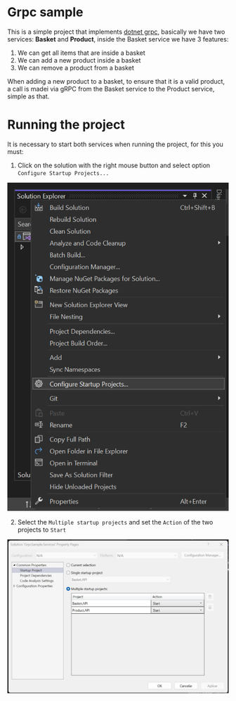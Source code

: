 # Grpc sample
This is a simple project that implements [dotnet grpc](https://learn.microsoft.com/en-us/aspnet/core/grpc/?view=aspnetcore-7.0), basically we have two services: **Basket** and **Product**, inside the Basket service we have 3 features:
1. We can get all items that are inside a basket
2. We can add a new product inside a basket
3. We can remove a product from a basket

When adding a new product to a basket, to ensure that it is a valid product, a call is madei via gRPC from the Basket service to the Product service, simple as that.

# Running the project
It is necessary to start both services when running the project, for this you must:
1. Click on the solution with the right mouse button and select option `Configure Startup Projects...`

![Configure Startup Projects](./docs/images/ConfigureStartupProjects.png)

2. Select the `Multiple startup projects` and set the `Action` of the two projects to `Start`

![Action Start Projects](./docs/images/ActionStartProjects.jpg)